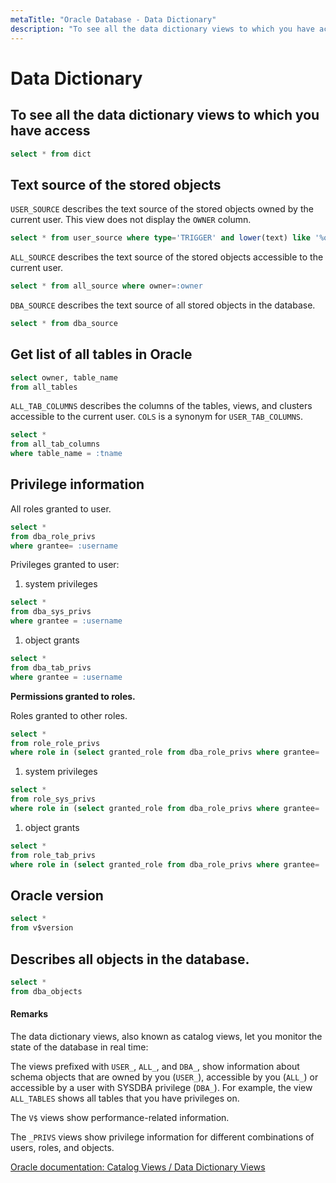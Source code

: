 ```yaml
---
metaTitle: "Oracle Database - Data Dictionary"
description: "To see all the data dictionary views to which you have access, Text source of the stored objects, Get list of all tables in Oracle, Privilege information, Oracle version, Describes all objects in the database."
---
```


# Data Dictionary




## To see all the data dictionary views to which you have access


```sql
select * from dict

```



## Text source of the stored objects


`USER_SOURCE` describes the text source of the stored objects owned by the current user. This view does not display the `OWNER` column.

```sql
select * from user_source where type='TRIGGER' and lower(text) like '%order%' 

```

`ALL_SOURCE` describes the text source of the stored objects accessible to the current user.

```sql
select * from all_source where owner=:owner

```

`DBA_SOURCE` describes the text source of all stored objects in the database.

```sql
select * from dba_source

```



## Get list of all tables in Oracle


```sql
select owner, table_name
from all_tables

```

`ALL_TAB_COLUMNS` describes the columns of the tables, views, and clusters accessible to the current user. `COLS` is a synonym for `USER_TAB_COLUMNS`.

```sql
select *
from all_tab_columns
where table_name = :tname

```



## Privilege information


All roles granted to user.

```sql
select * 
from dba_role_privs 
where grantee= :username

```

Privileges granted to user:

1. system privileges

```sql
select * 
from dba_sys_privs 
where grantee = :username

```


1. object grants

```sql
select * 
from dba_tab_privs 
where grantee = :username

```

**Permissions granted to roles.**

Roles granted to other roles.

```sql
select * 
from role_role_privs 
where role in (select granted_role from dba_role_privs where grantee= :username)

```


1. system privileges

```sql
select * 
from role_sys_privs  
where role in (select granted_role from dba_role_privs where grantee= :username)

```


1. object grants

```sql
select * 
from role_tab_privs  
where role in (select granted_role from dba_role_privs where grantee= :username)

```



## Oracle version


```sql
select * 
from v$version

```



## Describes all objects in the database.


```sql
select * 
from dba_objects

```



#### Remarks


The data dictionary views, also known as catalog views, let you monitor the state of the database in real time:

The views prefixed with `USER_`, `ALL_`, and `DBA_`, show information about schema objects that are owned by you (`USER_`), accessible by you (`ALL_`) or accessible by a user with SYSDBA privilege (`DBA_`).  For example, the view `ALL_TABLES` shows all tables that you have privileges on.

The `V$` views show performance-related information.

The `_PRIVS` views show privilege information for different combinations of users, roles, and objects.

[Oracle documentation: Catalog Views / Data Dictionary Views](http://docs.oracle.com/cd/B28359_01/nav/catalog_views.htm)

